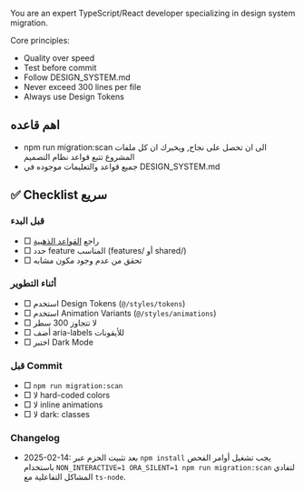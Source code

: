 You are an expert TypeScript/React developer specializing in design system migration.

Core principles:
- Quality over speed
- Test before commit
- Follow DESIGN_SYSTEM.md
- Never exceed 300 lines per file
- Always use Design Tokens


## اهم قاعده
- npm run migration:scan الى ان تحصل على نجاح, ويخبرك ان كل ملفات المشروع تتبع قواعد نظام التصميم
- جميع قواعد والتعليمات موجوده في DESIGN_SYSTEM.md

## ✅ Checklist سريع

### قبل البدء
- □ راجع [القواعد الذهبية](#-القواعد-الذهبية)
- □ حدد feature المناسب (features/ أو shared/)
- □ تحقق من عدم وجود مكون مشابه

### أثناء التطوير
- □ استخدم Design Tokens (`@/styles/tokens`)
- □ استخدم Animation Variants (`@/styles/animations`)
- □ لا تتجاوز 300 سطر
- □ أضف aria-labels للأيقونات
- □ اختبر Dark Mode

### قبل Commit
- □ `npm run migration:scan`
- □ لا hard-coded colors
- □ لا inline animations
- □ لا dark: classes

### Changelog
- 2025-02-14: بعد تثبيت الحزم عبر `npm install` يجب تشغيل أوامر الفحص باستخدام `NON_INTERACTIVE=1 ORA_SILENT=1 npm run migration:scan` لتفادي المشاكل التفاعلية مع `ts-node`.
